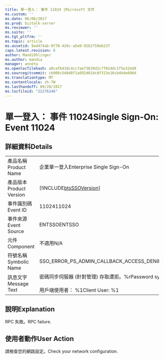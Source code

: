 ```yaml
---
title: 單一登入： 事件 11024 |Microsoft 文件
ms.custom: ''
ms.date: 06/08/2017
ms.prod: biztalk-server
ms.reviewer: ''
ms.suite: ''
ms.tgt_pltfrm: ''
ms.topic: article
ms.assetid: 9ad474ab-9f78-426c-a5e0-92b2759eb237
caps.latest.revision: 6
author: MandiOhlinger
ms.author: mandia
manager: anneta
ms.openlocfilehash: a0caf6418c4cc7aef3839d2c7f01ddc1f5e324d9
ms.sourcegitcommit: cb908c540d8f1a692d01dc8f313e16cb4b4e696d
ms.translationtype: MT
ms.contentlocale: zh-TW
ms.lasthandoff: 09/20/2017
ms.locfileid: "22276246"
---
```

# <a name="single-sign-on-event-11024"></a><span data-ttu-id="d597a-102">單一登入： 事件 11024</span><span class="sxs-lookup"><span data-stu-id="d597a-102">Single Sign-On: Event 11024</span></span>
## <a name="details"></a><span data-ttu-id="d597a-103">詳細資料</span><span class="sxs-lookup"><span data-stu-id="d597a-103">Details</span></span>  
  
|||  
|-|-|  
|<span data-ttu-id="d597a-104">產品名稱</span><span class="sxs-lookup"><span data-stu-id="d597a-104">Product Name</span></span>|<span data-ttu-id="d597a-105">企業單一登入</span><span class="sxs-lookup"><span data-stu-id="d597a-105">Enterprise Single Sign-On</span></span>|  
|<span data-ttu-id="d597a-106">產品版本</span><span class="sxs-lookup"><span data-stu-id="d597a-106">Product Version</span></span>|[!INCLUDE[btsSSOVersion](../includes/btsssoversion-md.md)]|  
|<span data-ttu-id="d597a-107">事件識別碼</span><span class="sxs-lookup"><span data-stu-id="d597a-107">Event ID</span></span>|<span data-ttu-id="d597a-108">11024</span><span class="sxs-lookup"><span data-stu-id="d597a-108">11024</span></span>|  
|<span data-ttu-id="d597a-109">事件來源</span><span class="sxs-lookup"><span data-stu-id="d597a-109">Event Source</span></span>|<span data-ttu-id="d597a-110">ENTSSO</span><span class="sxs-lookup"><span data-stu-id="d597a-110">ENTSSO</span></span>|  
|<span data-ttu-id="d597a-111">元件</span><span class="sxs-lookup"><span data-stu-id="d597a-111">Component</span></span>|<span data-ttu-id="d597a-112">不適用</span><span class="sxs-lookup"><span data-stu-id="d597a-112">N/A</span></span>|  
|<span data-ttu-id="d597a-113">符號名稱</span><span class="sxs-lookup"><span data-stu-id="d597a-113">Symbolic Name</span></span>|<span data-ttu-id="d597a-114">SSO_ERROR_PS_ADMIN_CALLBACK_ACCESS_DENIED</span><span class="sxs-lookup"><span data-stu-id="d597a-114">SSO_ERROR_PS_ADMIN_CALLBACK_ACCESS_DENIED</span></span>|  
|<span data-ttu-id="d597a-115">訊息文字</span><span class="sxs-lookup"><span data-stu-id="d597a-115">Message Text</span></span>|<span data-ttu-id="d597a-116">密碼同步伺服器 (針對管理) 存取遭拒。%r</span><span class="sxs-lookup"><span data-stu-id="d597a-116">Password sync server (for admin) access denied.%r</span></span><br /><br /> <span data-ttu-id="d597a-117">用戶端使用者： %1</span><span class="sxs-lookup"><span data-stu-id="d597a-117">Client User: %1</span></span>|  
  
## <a name="explanation"></a><span data-ttu-id="d597a-118">說明</span><span class="sxs-lookup"><span data-stu-id="d597a-118">Explanation</span></span>  
 <span data-ttu-id="d597a-119">RPC 失敗。</span><span class="sxs-lookup"><span data-stu-id="d597a-119">RPC failure.</span></span>  
  
## <a name="user-action"></a><span data-ttu-id="d597a-120">使用者動作</span><span class="sxs-lookup"><span data-stu-id="d597a-120">User Action</span></span>  
 <span data-ttu-id="d597a-121">請檢查您的網路設定。</span><span class="sxs-lookup"><span data-stu-id="d597a-121">Check your network configuration.</span></span>